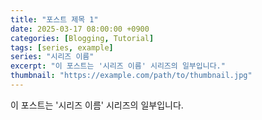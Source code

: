 ```yaml
---
title: "포스트 제목 1"
date: 2025-03-17 08:00:00 +0900
categories: [Blogging, Tutorial]
tags: [series, example]
series: "시리즈 이름"
excerpt: "이 포스트는 '시리즈 이름' 시리즈의 일부입니다."
thumbnail: "https://example.com/path/to/thumbnail.jpg"
---
```


이 포스트는 '시리즈 이름' 시리즈의 일부입니다.
